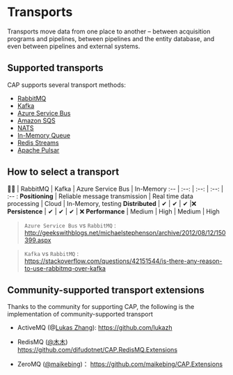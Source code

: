 # Transports

Transports move data from one place to another – between acquisition programs and pipelines, between pipelines and the entity database, and even between pipelines and external systems.

## Supported transports

CAP supports several transport methods:

* [RabbitMQ](rabbitmq.md)
* [Kafka](kafka.md)
* [Azure Service Bus](azure-service-bus.md)
* [Amazon SQS](aws-sqs.md)
* [NATS](nats.md)
* [In-Memory Queue](in-memory-queue.md)
* [Redis Streams](redis-streams.md)
* [Apache Pulsar](pulsar.md)

## How to select a transport

 🏳‍🌈  | RabbitMQ | Kafka | Azure Service Bus | In-Memory
:--   |   :--:    | :--: | :--:               | :--  :
**Positioning** | Reliable message transmission | Real time data processing | Cloud | In-Memory, testing
**Distributed**   | ✔   | ✔    | ✔ |❌
**Persistence** | ✔ | ✔ | ✔ | ❌
**Performance**  |  Medium  |  High | Medium | High


> `Azure Service Bus` vs `RabbitMQ` :  
> http://geekswithblogs.net/michaelstephenson/archive/2012/08/12/150399.aspx

>`Kafka` vs `RabbitMQ` :   
> https://stackoverflow.com/questions/42151544/is-there-any-reason-to-use-rabbitmq-over-kafka

## Community-supported transport extensions

Thanks to the community for supporting CAP, the following is the implementation of community-supported transport

* ActiveMQ (@[Lukas Zhang](https://github.com/lukazh/Lukaz.CAP.ActiveMQ)): https://github.com/lukazh

* RedisMQ  ([@木木](https://github.com/difudotnet)) https://github.com/difudotnet/CAP.RedisMQ.Extensions

* ZeroMQ ([@maikebing](https://github.com/maikebing))： https://github.com/maikebing/CAP.Extensions



